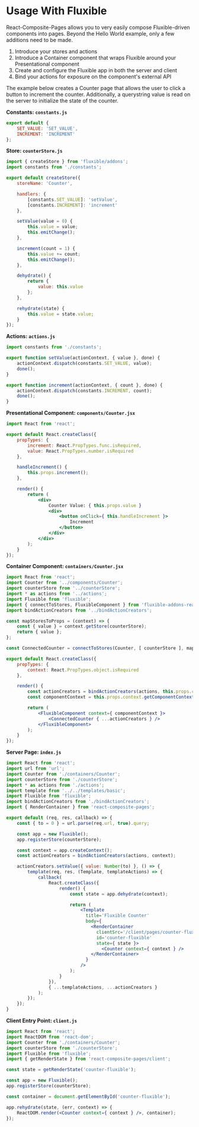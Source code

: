 # Usage With Fluxible

React-Composite-Pages allows you to very easily compose Fluxible-driven components into pages.  Beyond the Hello World example, only a few additions need to be made.

1. Introduce your stores and actions
1. Introduce a Container component that wraps Fluxible around your Presentational component
1. Create and configure the Fluxible app in both the server and client
1. Bind your actions for exposure on the component's external API

The example below creates a Counter page that allows the user to click a button to increment the counter.  Additionally, a querystring value is read on the server to initialize the state of the counter.

**Constants: `constants.js`**

``` js
export default {
    SET_VALUE: 'SET_VALUE',
    INCREMENT: 'INCREMENT'
};
```

**Store: `counterStore.js`**

``` js
import { createStore } from 'fluxible/addons';
import constants from './constants';

export default createStore({
    storeName: 'Counter',

    handlers: {
        [constants.SET_VALUE]: 'setValue',
        [constants.INCREMENT]: 'increment'
    },

    setValue(value = 0) {
        this.value = value;
        this.emitChange();
    },

    increment(count = 1) {
        this.value += count;
        this.emitChange();
    },

    dehydrate() {
        return {
            value: this.value
        };
    },

    rehydrate(state) {
        this.value = state.value;
    }
});
```

**Actions: `actions.js`**

``` js
import constants from './constants';

export function setValue(actionContext, { value }, done) {
    actionContext.dispatch(constants.SET_VALUE, value);
    done();
}

export function increment(actionContext, { count }, done) {
    actionContext.dispatch(constants.INCREMENT, count);
    done();
}
```

**Presentational Component: `components/Counter.jsx`**

``` jsx
import React from 'react';

export default React.createClass({
    propTypes: {
        increment: React.PropTypes.func.isRequired,
        value: React.PropTypes.number.isRequired
    },

    handleIncrement() {
        this.props.increment();
    },

    render() {
        return (
            <div>
                Counter Value: { this.props.value }
                <div>
                    <button onClick={ this.handleIncrement }>
                        Increment
                    </button>
                </div>
            </div>
        );
    }
});
```

**Container Component: `containers/Counter.jsx`**

``` jsx
import React from 'react';
import Counter from '../components/Counter';
import counterStore from '../counterStore';
import * as actions from '../actions';
import Fluxible from 'fluxible';
import { connectToStores, FluxibleComponent } from 'fluxible-addons-react';
import bindActionCreators from '../bindActionCreators';

const mapStoresToProps = (context) => {
    const { value } = context.getStore(counterStore);
    return { value };
};

const ConnectedCounter = connectToStores(Counter, [ counterStore ], mapStoresToProps);

export default React.createClass({
    propTypes: {
        context: React.PropTypes.object.isRequired
    },

    render() {
        const actionCreators = bindActionCreators(actions, this.props.context);
        const componentContext = this.props.context.getComponentContext();

        return (
            <FluxibleComponent context={ componentContext }>
                <ConnectedCounter { ...actionCreators } />
            </FluxibleComponent>
        );
    }
});
```

**Server Page: `index.js`**

``` jsx
import React from 'react';
import url from 'url';
import Counter from './containers/Counter';
import counterStore from './counterStore';
import * as actions from './actions';
import template from '../../templates/basic';
import Fluxible from 'fluxible';
import bindActionCreators from './bindActionCreators';
import { RenderContainer } from 'react-composite-pages';

export default (req, res, callback) => {
    const { to = 0 } = url.parse(req.url, true).query;

    const app = new Fluxible();
    app.registerStore(counterStore);

    const context = app.createContext();
    const actionCreators = bindActionCreators(actions, context);

    actionCreators.setValue({ value: Number(to) }, () => {
        template(req, res, (Template, templateActions) => {
            callback(
                React.createClass({
                    render() {
                        const state = app.dehydrate(context);

                        return (
                            <Template
                              title='Fluxible Counter'
                              body={
                                <RenderContainer
                                  clientSrc='/client/pages/counter-fluxible.js'
                                  id='counter-fluxible'
                                  state={ state }>
                                    <Counter context={ context } />
                                </RenderContainer>
                              }
                            />
                        );
                    }
                }),
                { ...templateActions, ...actionCreators }
            );
        });
    });
}
```

**Client Entry Point: `client.js`**

``` jsx
import React from 'react';
import ReactDOM from 'react-dom';
import Counter from './containers/Counter';
import counterStore from './counterStore';
import Fluxible from 'fluxible';
import { getRenderState } from 'react-composite-pages/client';

const state = getRenderState('counter-fluxible');

const app = new Fluxible();
app.registerStore(counterStore);

const container = document.getElementById('counter-fluxible');

app.rehydrate(state, (err, context) => {
    ReactDOM.render(<Counter context={ context } />, container);
});
```
